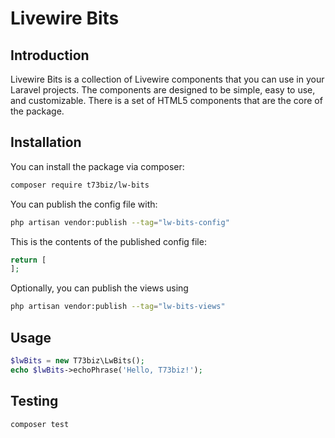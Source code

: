 # Livewire Bits

## Introduction

Livewire Bits is a collection of Livewire components that you can use in your Laravel projects. 
The components are designed to be simple, easy to use, and customizable. There is a set of HTML5 components that are the
core of the package.


## Installation

You can install the package via composer:

```bash
composer require t73biz/lw-bits
```

You can publish the config file with:

```bash
php artisan vendor:publish --tag="lw-bits-config"
```

This is the contents of the published config file:

```php
return [
];
```

Optionally, you can publish the views using

```bash
php artisan vendor:publish --tag="lw-bits-views"
```

## Usage

```php
$lwBits = new T73biz\LwBits();
echo $lwBits->echoPhrase('Hello, T73biz!');
```

## Testing

```bash
composer test
```
